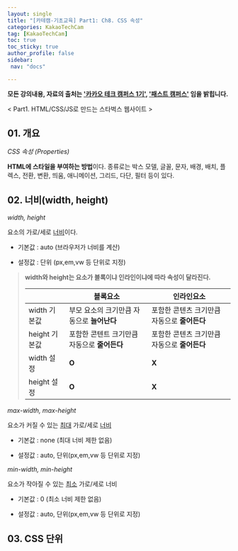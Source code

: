 ```yaml
---
layout: single
title: "[카테캠-기초교육] Part1: Ch8. CSS 속성"
categories: KakaoTechCam
tag: [KakaoTechCam]
toc: true
toc_sticky: true
author_profile: false
sidebar:
 nav: "docs"

---
```


**모든 강의내용, 자료의 출처는 <u>'카카오 테크 캠퍼스 1기'</u>, <u>'패스트 캠퍼스'</u> 임을 밝힙니다.**

< Part1. HTML/CSS/JS로 만드는 스타벅스 웹사이트 >

## 01. 개요

*CSS 속성 (Properties)*

**HTML에 스타일을 부여하는 방법**이다. 종류로는 박스 모델, 글꼴, 문자, 배경, 배치, 플렉스, 전환, 변환, 띄움, 애니메이션, 그리드, 다단, 필터 등이 있다. 

## 02. 너비(width, height)

*width, height*

요소의 가로/세로 <u>너비</u>이다.

- 기본값 : auto (브라우저가 너비를 계산)

- 설정값 : 단위 (px,em,vw 등 단위로 지정)

> **width와 height는 요소가 블록이냐 인라인이냐에 따라 속성이 달라진다.**
> 
> |            | 블록요소                       | 인라인요소                      |
> | ---------- | -------------------------- | -------------------------- |
> | width 기본값  | 부모 요소의 크기만큼 자동으로 **늘어난다**  | 포함한 콘텐츠 크기만큼 자동으로 **줄어든다** |
> | height 기본값 | 포함한 콘텐트 크기만큼 자동으로 **줄어든다** | 포함한 콘텐츠 크기만큼 자동으로 **줄어든다** |
> | width 설정   | **O**                      | **X**                      |
> | height 설정  | **O**                      | **X**                      |

*max-width, max-height*

요소가 커질 수 있는 <u>최대</u> 가로/세로 <u>너비</u>

- 기본값 : none (최대 너비 제한 없음)

- 설정값 : auto, 단위(px,em,vw 등 단위로 지정)

*min-width, min-height*

요소가 작아질 수 있는 <u>최소</u> 가로/세로 너비

- 기본값 : 0 (최소 너비 제한 없음)

- 설정값 : auto, 단위(px,em,vw 등 단위로 지정)

## 03. CSS 단위


